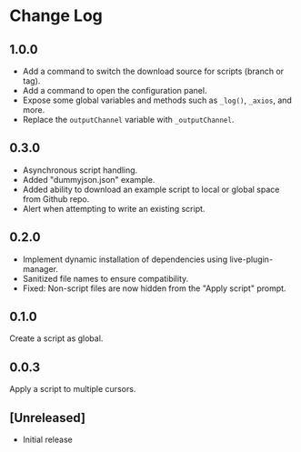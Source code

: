# Change Log

## 1.0.0
- Add a command to switch the download source for scripts (branch or tag).
- Add a command to open the configuration panel.
- Expose some global variables and methods such as `_log()`, `_axios`, and more.
- Replace the `outputChannel` variable with `_outputChannel`.

## 0.3.0
- Asynchronous script handling.
- Added "dummyjson.json" example.
- Added ability to download an example script to local or global space from Github repo.
- Alert when attempting to write an existing script.

## 0.2.0
- Implement dynamic installation of dependencies using live-plugin-manager.
- Sanitized file names to ensure compatibility.
- Fixed: Non-script files are now hidden from the "Apply script" prompt.

## 0.1.0
Create a script as global.

## 0.0.3
Apply a script to multiple cursors.

## [Unreleased]
- Initial release